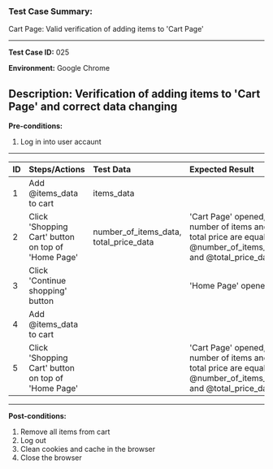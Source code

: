### Test Case Summary:
Cart Page: Valid verification of adding items to 'Cart Page'

---

**Test Case ID:** 025

**Environment:** Google Chrome

**Description:**
Verification of adding items to 'Cart Page' and correct data changing
---

**Pre-conditions:**
1. Log in into user accaunt    
---

|      ID       | Steps/Actions |  Test Data  | Expected Result |
| ------------- |:--------------| :---------- | :-------------- |
|       1       |Add @items_data to cart|items_data|                 |
|       2       |Click 'Shopping Cart' button on top of 'Home Page'|number_of_items_data, total_price_data |'Cart Page' opened, number of items and total price are equal  @number_of_items_data and @total_price_data|
|       3       |Click 'Continue shopping' button| | 'Home Page' opened|
|       4       |Add @items_data to cart| | |
|       5       |Click 'Shopping Cart' button on top of 'Home Page'| |'Cart Page' opened, number of items and total price are equal  @number_of_items_data and @total_price_data|

---

**Post-conditions:**
1. Remove all items from cart
2. Log out
3. Clean cookies and cache in the browser
4. Close the browser
